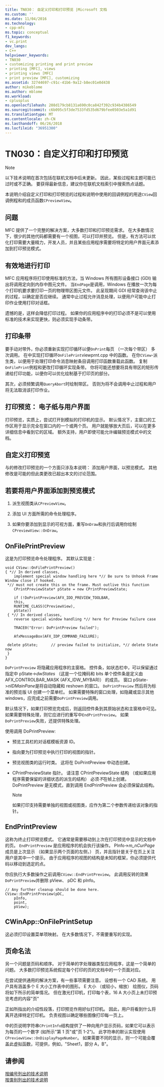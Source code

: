 ```yaml
---
title: TN030： 自定义打印和打印预览 |Microsoft 文档
ms.custom: ''
ms.date: 11/04/2016
ms.technology:
- cpp-mfc
ms.topic: conceptual
f1_keywords:
- vc.print
dev_langs:
- C++
helpviewer_keywords:
- TN030
- customizing printing and print preview
- printing [MFC], views
- printing views [MFC]
- print preview [MFC], customizing
ms.assetid: 32744697-c91c-41b6-9a12-b8ec01e0d438
author: mikeblome
ms.author: mblome
ms.workload:
- cplusplus
ms.openlocfilehash: 208d179cb8131a690c0ca842f392c934b4386549
ms.sourcegitcommit: c6b095c5f3de7533fd535d679bfee0503e5a1d91
ms.translationtype: MT
ms.contentlocale: zh-CN
ms.lasthandoff: 06/26/2018
ms.locfileid: "36951300"
---
```

# <a name="tn030-customizing-printing-and-print-preview"></a>TN030：自定义打印和打印预览
> [!NOTE]
>  以下技术说明在首次包括在联机文档中后未更新。 因此，某些过程和主题可能已过时或不正确。 要获得最新信息，建议你在联机文档索引中搜索热点话题。  
  
 本说明介绍自定义打印和打印预览的过程和说明中使用的回调例程的用途`CView`回调例程和的成员函数`CPreviewView`。  
  
## <a name="the-problem"></a>问题  
 MFC 提供了一个完整的解决方案，大多数打印和打印预览需求。 在大多数情况下，很少的其他代码都需要有一个视图，可以打印并预览。 但是，有方法可以优化打印需要大量精力，开发人员，并且某些应用程序需要将特定的用户界面元素添加到打印预览模式。  
  
## <a name="efficient-printing"></a>有效地进行打印  
 MFC 应用程序将打印使用标准的方法，当 Windows 所有图形设备接口 (GDI) 输出将调用定向到内存中图元文件。 当`EndPage`是调用，Windows 在播放一次为每个打印机要求要打印一页的物理带区图元文件。 此呈现期间 GDI 经常查询该中止的过程，以确定是否应继续。 通常中止过程允许消息处理，以便用户可能中止打印作业使用打印对话框。  
  
 遗憾的是，这样会降低打印过程。 如果你的应用程序中的打印必须不是可以使用标准的技术来实现更快，则必须实现手动条带。  
  
## <a name="print-banding"></a>打印条带  
 要手动对带外，你必须重新实现打印循环以便`OnPrint`每页 （一次每个带区） 多次调用。 在中实现打印循环`OnFilePrint`viewprnt.cpp 中的函数。 在你`CView`-派生类，以便用于处理打印命令消息映射条目调用打印函数重载此函数。 复制`OnFilePrint`例程和更改打印循环实现条带。 你将可能还想要将具有带区的矩形传递给打印功能，以便你可以优化绘制基于打印页的部分。  
  
 其次，必须频繁调用`QueryAbort`时绘制带区。 否则为将不会调用中止过程和用户将无法取消该打印作业。  
  
## <a name="print-preview-electronic-paper-with-user-interface"></a>打印预览： 电子纸与用户界面  
 打印预览，实质上，尝试打开到模拟的打印机的显示。 默认情况下，主窗口的工作区用于显示完全在窗口内的一个或两个页。 用户就能够放大页后，可以在更多详细信息中看到它的区域。 额外支持，用户即使可能允许编辑预览模式中的文档。  
  
## <a name="customizing-print-preview"></a>自定义打印预览  
 与的修改打印预览的一个方面只涉及本说明： 添加用户界面，以预览模式。 其他修改是可能的但此类更改已超出本文的讨论范围。  
  
## <a name="to-add-ui-to-the-preview-mode"></a>若要将用户界面添加到预览模式  
  
1.  派生视图类从`CPreviewView`。  
  
2.  添加 UI 方面所需的命令处理程序。  
  
3.  如果你要添加到显示的可视方面，重写`OnDraw`和执行后调用你绘制`CPreviewView::OnDraw`。  
  
## <a name="onfileprintpreview"></a>OnFilePrintPreview  
 这是为打印预览命令处理程序。 其默认实现是：  
  
```  
void CView::OnFilePrintPreview()  
{ *// In derived classes,
    implement special window handling here *// Be sure to Unhook Frame Window close if hooked.  
 *// must not create this on the frame. Must outlive this function  
    CPrintPreviewState* pState = new CPrintPreviewState;  
 
    if (!DoPrintPreview(AFX_IDD_PREVIEW_TOOLBAR,
    this,  
    RUNTIME_CLASS(CPreviewView),
    pState))  
 { *// In derived classes,
    reverse special window handling *// here for Preview failure case  
 
    TRACE0("Error: DoPrintPreview failed");

    AfxMessageBox(AFX_IDP_COMMAND_FAILURE);

 delete pState;      // preview failed to initialize, *// delete State now  
 }  
}  
```  
  
 `DoPrintPreview` 将隐藏应用程序的主窗格。 控件条，如状态栏中，可以保留通过指定中 pState->*dwStates* （这是一个位掩码和 bits 单个控件条是定义由 AFX_CONTROLBAR_MASK (AFX_IDW_MYBAR)） 的成员。 窗口 pState->*nIDMainPane*是将自动隐藏和 reshown 的窗口。 `DoPrintPreview` 然后将为标准的预览版 UI 创建一个菜单栏。 如果需要特殊的窗口处理，如隐藏或显示其他 windows，应完成之前需要`DoPrintPreview`调用。  
  
 默认情况下，如果打印预览完成后，则返回控件条到其原始状态和主窗格中可见。 如果需要特殊处理，则它应进行的重写中`EndPrintPreview`。 如果`DoPrintPreview`失败，还提供特殊处理。  
  
 使用调用 DoPrintPreview:  
  
-   预览工具栏的对话框模板资源 ID。  
  
-   指向要为打印预览中执行打印的视图的指针。  
  
-   预览视图类的运行时类。 这将在 DoPrintPreview 中动态创建。  
  
-   CPrintPreviewState 指针。 请注意 CPrintPreviewState 结构 （或如果应用程序需要保留的详细状态的派生的结构） 必须*不*在帧上创建。 DoPrintPreview 是无模式，直到调用 EndPrintPreview 会必须保留此结构。  
  
    > [!NOTE]
    >  如果打印支持需要单独的视图或视图类，应作为第二个参数传递给该对象的指针。  
  
## <a name="endprintpreview"></a>EndPrintPreview  
 这称为终止打印预览模式。 它通常是需要移动到上次在打印预览中显示的文档中的页。 `EndPrintPreview` 是应用程序的机会执行该操作。 PInfo->*m_nCurPage*成员是上次显示 （如果显示两个页面的左侧，） 页，并且指针是关于在页上关注用户是其中一个提示。 由于应用程序的视图的结构是未知的框架，你必须提供代码以移动到选定的点。  
  
 你应执行大多数操作之前调用`CView::EndPrintPreview`。 此调用反转的效果`DoPrintPreview`并删除 pView、 pDC 和 pInfo。  
  
```  
// Any further cleanup should be done here.  
CView::EndPrintPreview(pDC,
    pInfo,
    point,
    pView);
```  
  
## <a name="cwinapponfileprintsetup"></a>CWinApp::OnFilePrintSetup  
 这必须打印设置菜单项映射。 在大多数情况下，不需要重写的实现。  
  
## <a name="page-nomenclature"></a>页命名法  
 另一个问题是页码和顺序。 对于简单的字处理器类型应用程序，这是一个简单的问题。 大多数打印预览系统假定每个打印的页的文档中的一个页面对应。  
  
 在尝试提供通用的解决方案，有一些事项需要注意。 设想有一个 CAD 系统。 用户具有涵盖多个 E 大小工作表中的图形。 E 大小 （或较小，缩放） 绘图仪，页码将如下所示的简单情况。 但在激光打印机，打印每个表，16 A 大小页上未打印预览考虑的内容"页"  
  
 正如所指出的介绍性段落，打印预览作用好似打印机。 因此，用户将看到什么将离开选择特定打印机。 负责视图以确定哪些图像打印每一页上。  
  
 中的页说明字符串`CPrintInfo`结构提供了一种向用户显示页码，如果它可以表示为每页的一个数字 (如所示"第 1 页"或"页 1-2")。 此字符串的默认实现使用`CPreviewView::OnDisplayPageNumber`。 如果需要不同的显示，则一个可能会覆盖此虚拟函数，可提供，例如，"Sheet1，部分 A，B"。  
  
## <a name="see-also"></a>请参阅  
 [按编号列出的技术说明](../mfc/technical-notes-by-number.md)   
 [按类别列出的技术说明](../mfc/technical-notes-by-category.md)

